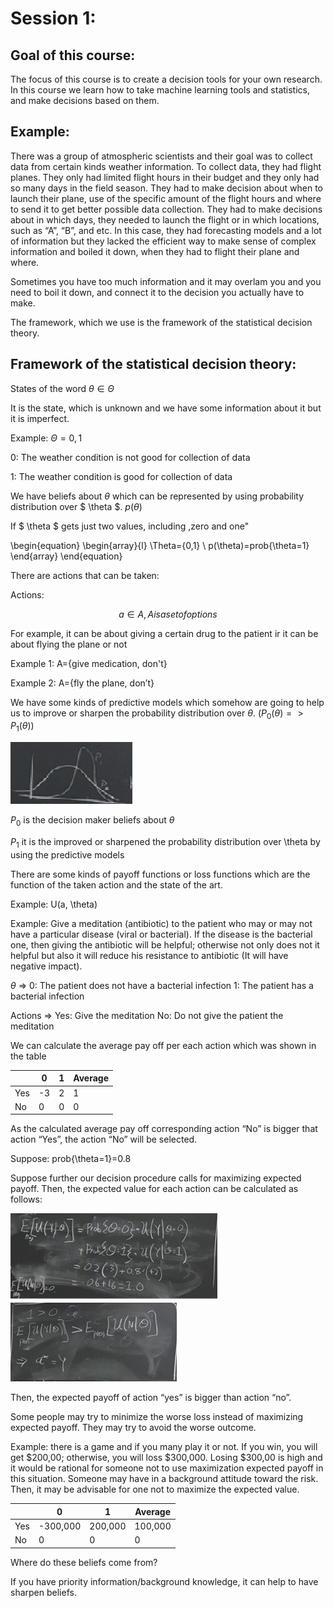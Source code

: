 # Session 1:

## Goal of this course:

The focus of this course is to create a decision tools for your own research. In this course we learn how to take machine learning tools and statistics, and make decisions based on them.

## Example: 
There was a group of atmospheric scientists and their goal was to collect data from certain kinds weather information. To collect data, they had flight planes. They only had limited flight hours in their budget and they only had so many days in the field season. They had to make decision about when to launch their plane, use of the specific amount of the flight hours and where to send it to get better possible data collection. They had to make decisions about in which days, they needed to launch the flight or in which locations, such as “A”, “B”, and etc. In this case, they had forecasting models and a lot of information but they lacked the efficient way to make sense of complex information and boiled it down, when they had to flight their plane and where.

Sometimes you have too much information and it may overlam you and you need to boil it down, and connect it to the decision you actually have to make.

The framework, which we use is the framework of the statistical decision theory.
## Framework of the statistical decision theory:

States of the word $\theta \in \Theta$  

It is the state, which is unknown and we have some information about it but it is imperfect.

Example:  $\Theta = {0,1}$  

0: The weather condition is not good for collection of data

1: The weather condition is good for collection of data

We have beliefs about $\theta$ which can be represented by using probability distribution over $ \theta $.  $p(\theta)$  

If $ \theta $  gets just two values, including ,zero and one"
 
 \begin{equation}
  \begin{array}{l}
    \Theta={0,1} \\ 
     p(\theta)=prob{\theta=1}
  \end{array}
\end{equation}
 
 
There are actions that can be taken:

Actions:

$$a \in A , A is a set of options$$

For example, it can be about giving a certain drug to the patient ir it can be about flying the plane or not

Example 1: A={give medication, don't}

Example 2: A={fly the plane, don’t}

 
We have some kinds of predictive models which somehow are going to help us to improve or sharpen the probability distribution over $\theta$.  $(P_{0}(\theta)=>P_{1}(\theta))$
 
 ![1](Picturs/pic_1.png)
 
$P_{0}$ is the decision maker beliefs about $\theta$

$P_{1}$ it is the improved or sharpened the probability distribution over \theta by using the predictive models

There are some kinds of payoff functions or loss functions which are the function of the taken action and the state of the art.  

Example: U(a, \theta)

Example: Give a meditation (antibiotic) to the patient who may or may not have a particular disease (viral or bacterial). If the disease is the bacterial one, then giving the antibiotic will be helpful; otherwise not only does not it helpful but also it will reduce his resistance to antibiotic (It will have negative impact).

$\theta$ => 0: The patient does not have a bacterial infection            1: The patient has a bacterial infection 

Actions => Yes: Give the meditation       No: Do not give the patient the meditation     

We can calculate the average pay off per each action which was shown in the table

 |               | 0             |      1       | Average      |
 | ------------- | ------------- |------------- |------------- |
 |       Yes     | -3            |2             |   1          |
 |       No      | 0             |0             |    0         |


 
As the calculated average pay off corresponding action “No” is bigger that action “Yes”, the action “No” will be selected.


Suppose: prob{\theta=1}=0.8
 

Suppose further our decision procedure calls for maximizing expected payoff. Then, the expected value for each action can be calculated as follows:
 
 ![2](Picturs/pic_2.png)
 ![3](Picturs/pic_3.png)
 
Then, the expected payoff of action “yes” is bigger than action “no”.

Some people may try to minimize the worse loss instead of maximizing expected payoff. They may try to avoid the worse outcome. 

Example: there is a game and if you many play it or not. If you win, you will get $200,00; otherwise, you will loss $300,000. Losing $300,00 is high and it would be rational for someone not to use maximization expected payoff in this situation. Someone may have in a background attitude toward the risk. Then, it may be advisable for one not to maximize the expected value.

 |               | 0             |      1       | Average      |
 | ------------- | ------------- |------------- |------------- |
 |       Yes     |  -300,000     |200,000       |   100,000    |
 |       No      | 0             |0             |    0         |


Where do these beliefs come from?

If you have priority information/background knowledge, it can help to have sharpen beliefs. 

